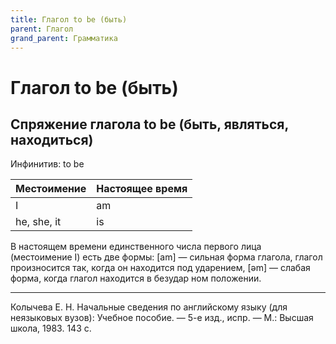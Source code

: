 ```yaml
---
title: Глагол to be (быть)
parent: Глагол
grand_parent: Грамматика
---
```


# Глагол to be (быть)

## Спряжение глагола to be (быть, являться, находиться)

Инфинитив: to be

| Местоимение | Настоящее время |
|-------------|-----------------|
| I           | am              |
| he, she, it | is              |

В настоящем времени единственного числа первого лица (местоимение I)
есть две формы: [am] — сильная форма глагола, глагол произносится так,
когда он находится под ударением, [əm] — слабая форма, когда глагол
находится в безудар ном положении.

---

Колычева Е. Н.  Начальные сведения по английскому языку (для
неязыковых вузов): Учебное пособие. — 5-е изд., испр. — М.: Высшая
школа, 1983. 143 с.
  
